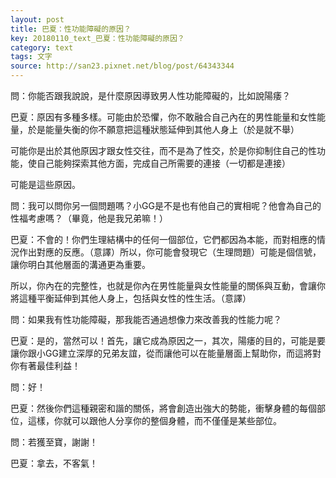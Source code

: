 ```yaml
---
layout: post
title: 巴夏：性功能障礙的原因？
key: 20180110_text_巴夏：性功能障礙的原因？
category: text
tags: 文字
source: http://san23.pixnet.net/blog/post/64343344
---
```



問：你能否跟我說說，是什麼原因導致男人性功能障礙的，比如說陽痿？

巴夏：原因有多種多樣。可能由於恐懼，你不敢融合自己內在的男性能量和女性能量，於是能量失衡的你不願意把這種狀態延伸到其他人身上（於是就不舉）

可能你是出於其他原因才跟女性交往，而不是為了性交，於是你抑制住自己的性功能，使自己能夠探索其他方面，完成自己所需要的連接（一切都是連接）

可能是這些原因。

問：我可以問你另一個問題嗎？小GG是不是也有他自己的實相呢？他會為自己的性福考慮嗎？（畢竟，他是我兄弟嘛！）

巴夏：不會的！你們生理結構中的任何一個部位，它們都因為本能，而對相應的情況作出對應的反應。（意譯）所以，你可能會發現它（生理問題）可能是個信號，讓你明白其他層面的溝通更為重要。

所以，你內在的完整性，也就是你內在男性能量與女性能量的關係與互動，會讓你將這種平衡延伸到其他人身上，包括與女性的性生活。（意譯）

問：如果我有性功能障礙，那我能否通過想像力來改善我的性能力呢？

巴夏：是的，當然可以！首先，讓它成為原因之一，其次，陽痿的目的，可能是要讓你跟小GG建立深厚的兄弟友誼，從而讓他可以在能量層面上幫助你，而這將對你有著最佳利益！

問：好！

巴夏：然後你們這種親密和諧的關係，將會創造出強大的勢能，衝擊身體的每個部位，這樣，你就可以跟他人分享你的整個身體，而不僅僅是某些部位。

問：若獲至寶，謝謝！

巴夏：拿去，不客氣！
